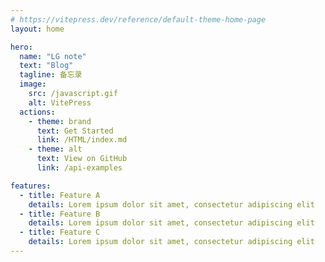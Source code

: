 ```yaml
---
# https://vitepress.dev/reference/default-theme-home-page
layout: home

hero:
  name: "LG note"
  text: "Blog"
  tagline: 备忘录
  image:
    src: /javascript.gif
    alt: VitePress
  actions:
    - theme: brand
      text: Get Started
      link: /HTML/index.md
    - theme: alt
      text: View on GitHub
      link: /api-examples

features:
  - title: Feature A
    details: Lorem ipsum dolor sit amet, consectetur adipiscing elit
  - title: Feature B
    details: Lorem ipsum dolor sit amet, consectetur adipiscing elit
  - title: Feature C
    details: Lorem ipsum dolor sit amet, consectetur adipiscing elit
---
```


